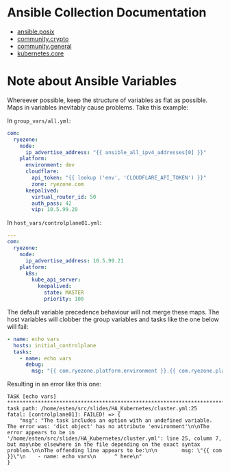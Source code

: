 # Ansible Collection Documentation

- [ansible.posix](https://docs.ansible.com/ansible/latest/collections/ansible/posix/)
- [community.crypto](https://docs.ansible.com/ansible/latest/collections/community/crypto/)
- [community.general](https://docs.ansible.com/ansible/latest/collections/community/general/)
- [kubernetes.core](https://docs.ansible.com/ansible/latest/collections/community/kubernetes/)

# Note about Ansible Variables

Whereever possible, keep the structure of variables as flat as possible.
Maps in variables inevitably cause problems.  Take this example:

In `group_vars/all.yml`:

```yaml
com:
  ryezone:
    node:
      ip_advertise_address: "{{ ansible_all_ipv4_addresses[0] }}"
    platform:
      environment: dev
      cloudflare:
        api_token: "{{ lookup ('env', 'CLOUDFLARE_API_TOKEN') }}"
        zone: ryezone.com
      keepalived:
        virtual_router_id: 50
        auth_pass: 42
        vip: 10.5.99.20

```

In `host_vars/controlplane01.yml`:

```yaml
---
com:
  ryezone:
    node:
      ip_advertise_address: 10.5.99.21
    platform:
      k8s:
        kube_api_server:
          keepalived:
            state: MASTER
            priority: 100
```

The default variable precedence behaviour will not merge these maps.
The host variables will clobber the group variables and tasks like the one below will fail:

```yaml
- name: echo vars
  hosts: initial_controlplane
  tasks:
    - name: echo vars
      debug:
        msg: "{{ com.ryezone.platform.environment }}.{{ com.ryezone.platform.cloudflare.zone }}"
```

Resulting in an error like this one:

```text
TASK [echo vars] ********************************************************************************************************************************************************************
task path: /home/esten/src/slides/HA_Kubernetes/cluster.yml:25
fatal: [controlplane01]: FAILED! => {
    "msg": "The task includes an option with an undefined variable. The error was: 'dict object' has no attribute 'environment'\n\nThe error appears to be in '/home/esten/src/slides/HA_Kubernetes/cluster.yml': line 25, column 7, but may\nbe elsewhere in the file depending on the exact syntax problem.\n\nThe offending line appears to be:\n\n        msg: \"{{ com }}\"\n    - name: echo vars\n      ^ here\n"
}
```


